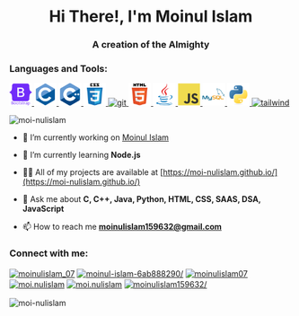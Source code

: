 <h1 align="center">Hi There!, I'm Moinul Islam</h1>
<h3 align="center">A creation of the Almighty</h3>

<h3 align="left">Languages and Tools:</h3>
<p align="left"> <a href="https://getbootstrap.com" target="_blank" rel="noreferrer"> <img src="https://raw.githubusercontent.com/devicons/devicon/master/icons/bootstrap/bootstrap-plain-wordmark.svg" alt="bootstrap" width="40" height="40"/> </a> <a href="https://www.cprogramming.com/" target="_blank" rel="noreferrer"> <img src="https://raw.githubusercontent.com/devicons/devicon/master/icons/c/c-original.svg" alt="c" width="40" height="40"/> </a> <a href="https://www.w3schools.com/cpp/" target="_blank" rel="noreferrer"> <img src="https://raw.githubusercontent.com/devicons/devicon/master/icons/cplusplus/cplusplus-original.svg" alt="cplusplus" width="40" height="40"/> </a> <a href="https://www.w3schools.com/css/" target="_blank" rel="noreferrer"> <img src="https://raw.githubusercontent.com/devicons/devicon/master/icons/css3/css3-original-wordmark.svg" alt="css3" width="40" height="40"/> </a> <a href="https://git-scm.com/" target="_blank" rel="noreferrer"> <img src="https://www.vectorlogo.zone/logos/git-scm/git-scm-icon.svg" alt="git" width="40" height="40"/> </a> <a href="https://www.w3.org/html/" target="_blank" rel="noreferrer"> <img src="https://raw.githubusercontent.com/devicons/devicon/master/icons/html5/html5-original-wordmark.svg" alt="html5" width="40" height="40"/> </a> <a href="https://www.java.com" target="_blank" rel="noreferrer"> <img src="https://raw.githubusercontent.com/devicons/devicon/master/icons/java/java-original.svg" alt="java" width="40" height="40"/> </a> <a href="https://developer.mozilla.org/en-US/docs/Web/JavaScript" target="_blank" rel="noreferrer"> <img src="https://raw.githubusercontent.com/devicons/devicon/master/icons/javascript/javascript-original.svg" alt="javascript" width="40" height="40"/> </a> <a href="https://www.mysql.com/" target="_blank" rel="noreferrer"> <img src="https://raw.githubusercontent.com/devicons/devicon/master/icons/mysql/mysql-original-wordmark.svg" alt="mysql" width="40" height="40"/> </a> <a href="https://www.python.org" target="_blank" rel="noreferrer"> <img src="https://raw.githubusercontent.com/devicons/devicon/master/icons/python/python-original.svg" alt="python" width="40" height="40"/> </a> <a href="https://tailwindcss.com/" target="_blank" rel="noreferrer"> <img src="https://www.vectorlogo.zone/logos/tailwindcss/tailwindcss-icon.svg" alt="tailwind" width="40" height="40"/> </a> </p>


<p align="left"> <img src="https://komarev.com/ghpvc/?username=moi-nulislam&label=Profile%20views&color=0e75b6&style=flat" alt="moi-nulislam" /> </p>

- 🔭 I’m currently working on [Moinul Islam](https://moi-nulislam.github.io/)

- 🌱 I’m currently learning **Node.js**

- 👨‍💻 All of my projects are available at [https://moi-nulislam.github.io/](https://moi-nulislam.github.io/)

- 💬 Ask me about **C, C++, Java, Python, HTML, CSS, SAAS, DSA, JavaScript**

- 📫 How to reach me **moinulislam159632@gmail.com**

<h3 align="left">Connect with me:</h3>
<p align="left">
<a href="https://twitter.com/moinulislam_07" target="blank"><img align="center" src="https://raw.githubusercontent.com/rahuldkjain/github-profile-readme-generator/master/src/images/icons/Social/twitter.svg" alt="moinulislam_07" height="30" width="40" /></a>
<a href="https://linkedin.com/in/moinul-islam-6ab888290/" target="blank"><img align="center" src="https://raw.githubusercontent.com/rahuldkjain/github-profile-readme-generator/master/src/images/icons/Social/linked-in-alt.svg" alt="moinul-islam-6ab888290/" height="30" width="40" /></a>
<a href="https://fb.com/moinulislam07" target="blank"><img align="center" src="https://raw.githubusercontent.com/rahuldkjain/github-profile-readme-generator/master/src/images/icons/Social/facebook.svg" alt="moinulislam07" height="30" width="40" /></a>
<a href="https://instagram.com/moi.nulislam" target="blank"><img align="center" src="https://raw.githubusercontent.com/rahuldkjain/github-profile-readme-generator/master/src/images/icons/Social/instagram.svg" alt="moi.nulislam" height="30" width="40" /></a>
<a href="https://codeforces.com/profile/moi.nulislam" target="blank"><img align="center" src="https://raw.githubusercontent.com/rahuldkjain/github-profile-readme-generator/master/src/images/icons/Social/codeforces.svg" alt="moi.nulislam" height="30" width="40" /></a>
<a href="https://www.leetcode.com/moinulislam159632/" target="blank"><img align="center" src="https://raw.githubusercontent.com/rahuldkjain/github-profile-readme-generator/master/src/images/icons/Social/leet-code.svg" alt="moinulislam159632/" height="30" width="40" /></a>
</p>


<p><img align="center" src="https://github-readme-stats.vercel.app/api/top-langs?username=moi-nulislam&show_icons=true&locale=en&layout=compact" alt="moi-nulislam" /></p>
